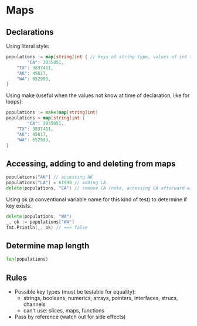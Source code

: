# Maps

## Declarations
Using literal style:
```go
populations := map[string]int { // keys of string type, values of int type
        "CA": 3035051,
	"TX": 3837411,
	"AK": 45617,
	"WA": 652993,
}
```

Using make (useful when the values not know at time of declaration, like for loops):
```go
populations := make(map[string]int)
populations = map[string]int {
        "CA": 3035051,
	"TX": 3837411,
	"AK": 45617,
	"WA": 652993,
}
```

## Accessing, adding to and deleting from maps
```go
populations["AK"] // accessing AK
populations["LA"] = 61998 // adding LA
delete(populations, "CA") // remove CA (note, accessing CA afterward will return and ambiguous '0', see 'ok' below
```

Using ok (a conventional variable name for this kind of test) to determine if key exists: 
```go
delete(populations, "WA")
_, ok := populations["WA"]
fmt.Println(_, ok) // ==> false
```

## Determine map length
```go
len(populations)
```

## Rules
- Possible key types (must be testable for equality):
  - strings, booleans, numerics, arrays, pointers, interfaces, strucs, channels
  - can't use: slices, maps, functions
- Pass by reference (watch out for side effects)
